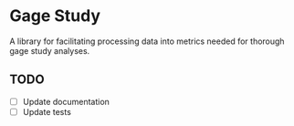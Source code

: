 # Gage Study

A library for facilitating processing data into metrics needed for thorough gage study analyses.

## TODO

- [ ] Update documentation
- [ ] Update tests
